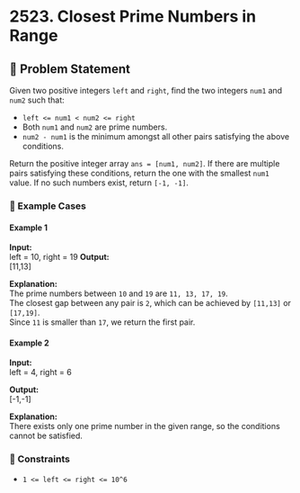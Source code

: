 # 2523. Closest Prime Numbers in Range  

## 📝 Problem Statement  
Given two positive integers `left` and `right`, find the two integers `num1` and `num2` such that:  

- `left <= num1 < num2 <= right`
- Both `num1` and `num2` are prime numbers.
- `num2 - num1` is the minimum amongst all other pairs satisfying the above conditions.  

Return the positive integer array `ans = [num1, num2]`. If there are multiple pairs satisfying these conditions, return the one with the smallest `num1` value. If no such numbers exist, return `[-1, -1]`.  

### 🔹 Example Cases  

#### **Example 1**  
**Input:**  
left = 10, right = 19
**Output:**  
[11,13]

**Explanation:**  
The prime numbers between `10` and `19` are `11, 13, 17, 19`.  
The closest gap between any pair is `2`, which can be achieved by `[11,13]` or `[17,19]`.  
Since `11` is smaller than `17`, we return the first pair.  

#### **Example 2**  
**Input:**  
left = 4, right = 6

**Output:**  
[-1,-1]

**Explanation:**  
There exists only one prime number in the given range, so the conditions cannot be satisfied.  

### 🔹 Constraints  
- `1 <= left <= right <= 10^6`  
